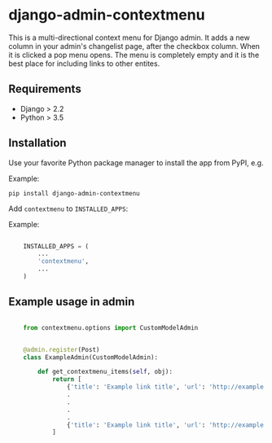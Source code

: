 django-admin-contextmenu
=======================

This is a multi-directional context menu for Django admin. It adds a new column in your admin's changelist page, after the checkbox column. When it is clicked a pop menu opens. The menu is completely empty and it is the best place for including links to other entites.


Requirements
-----------------------------

* Django > 2.2
* Python > 3.5


Installation
------------

Use your favorite Python package manager to install the app from PyPI, e.g.

Example:

``pip install django-admin-contextmenu``


Add ``contextmenu`` to ``INSTALLED_APPS``:

Example:

```python

    INSTALLED_APPS = (
        ...
        'contextmenu',
        ...
    )
```


Example usage in admin
-------------

```python

    from contextmenu.options import CustomModelAdmin


    @admin.register(Post)
    class ExampleAdmin(CustomModelAdmin):

        def get_contextmenu_items(self, obj):
            return [
                {'title': 'Example link title', 'url': 'http://example.url'},
                .
                .
                .
                .
                {'title': 'Example link title', 'url': 'http://example.url'},
            ]
```